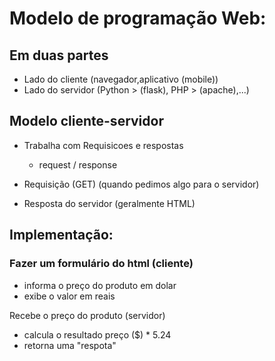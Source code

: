 # Modelo de programação Web:
## Em duas partes
- Lado do cliente (navegador,aplicativo (mobile))
- Lado do servidor (Python > (flask), PHP > (apache),...)

## Modelo cliente-servidor
- Trabalha com Requisicoes e respostas
    - request / response

- Requisição (GET) (quando pedimos algo para o servidor)
- Resposta do servidor (geralmente HTML)

## Implementação:

### Fazer um formulário do html (cliente)
- informa o preço do produto em dolar
- exibe o valor em reais

Recebe o preço do produto (servidor)
- calcula o resultado preço ($) * 5.24
- retorna uma "respota"